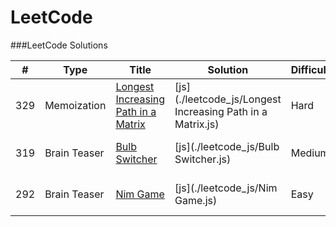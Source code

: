 LeetCode
========

###LeetCode Solutions


| # | Type | Title | Solution | Difficulty | Analysis
| --- | --- | --- | --- | --- | --- |
|329|Memoization|[Longest Increasing Path in a Matrix](https://leetcode.com/problems/longest-increasing-path-in-a-matrix/) | [js](./leetcode_js/Longest Increasing Path in a Matrix.js)|Hard|[AC](./analysis/Longest Increasing Path in a Matrix.md)|
|319|Brain Teaser|[Bulb Switcher](https://leetcode.com/problems/bulb-switcher/) | [js](./leetcode_js/Bulb Switcher.js)|Medium|[AC](./analysis/Bulb Switcher.md)|
|292|Brain Teaser|[Nim Game](https://leetcode.com/problems/nim-game/)|[js](./leetcode_js/Nim Game.js)|Easy|[AC](./analysis/Nim Game.md)|
